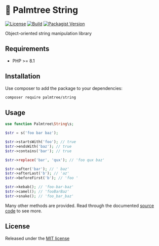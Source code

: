 # :palm_tree: Palmtree String

[![License](http://img.shields.io/packagist/l/palmtree/string.svg)](LICENSE)
[![Build](https://img.shields.io/github/actions/workflow/status/palmtreephp/string/build.yaml?branch=master)](https://github.com/palmtreephp/string/actions/workflows/build.yaml)
[![Packagist Version](https://img.shields.io/packagist/v/palmtree/string)](https://packagist.org/packages/palmtree/string)

Object-oriented string manipulation library

## Requirements

* PHP >= 8.1

## Installation

Use composer to add the package to your dependencies:

```bash
composer require palmtree/string
```

## Usage

```php
use function Palmtree\String\s;

$str = s('foo bar baz');

$str->startsWith('foo'); // true
$str->endsWith('baz'); // true
$str->contains('bar'); // true

$str->replace('bar', 'qux'); // 'foo qux baz'

$str->after('bar'); // ' baz'
$str->afterLast('b'); // 'az'
$str->beforeFirst('b'); // 'foo '

$str->kebab(); // 'foo-bar-baz'
$str->camel(); // 'fooBarBaz'
$str->snake(); // 'foo_bar_baz'

```

Many other methods are provided. Read through the documented [source code](src/Str.php) to see more.

## License

Released under the [MIT license](LICENSE)
